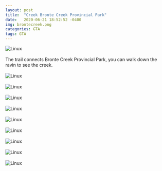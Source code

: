 ```yaml
---
layout: post
title:  "Creek Bronte Creek Provincial Park"
date:   2020-06-21 18:52:52 -0400
img: brontecreek.png
categories: GTA
tags: GTA
---
```


![Linux]({{site.baseurl}}/images/brontecreek.png)
<br>
<br>
The trail connects Bronte Creek Provincial Park, you can walk down the ravin to see the creek.
<br>
<br>
![Linux]({{site.baseurl}}/images/brontecreek1.jpg)
<br>
<br>
![Linux]({{site.baseurl}}/images/brontecreek2.jpg)
<br>
<br>
![Linux]({{site.baseurl}}/images/brontecreek3.jpg)
<br>
<br>
![Linux]({{site.baseurl}}/images/brontecreek4.jpg)
<br>
<br>
![Linux]({{site.baseurl}}/images/brontecreek5.jpg)
<br>
<br>
![Linux]({{site.baseurl}}/images/brontecreek6.jpg)
<br>
<br>
![Linux]({{site.baseurl}}/images/brontecreek7.jpg)
<br>
<br>
![Linux]({{site.baseurl}}/images/brontecreek8.jpg)
<br>
<br>
![Linux]({{site.baseurl}}/images/brontecreek9.jpg)
